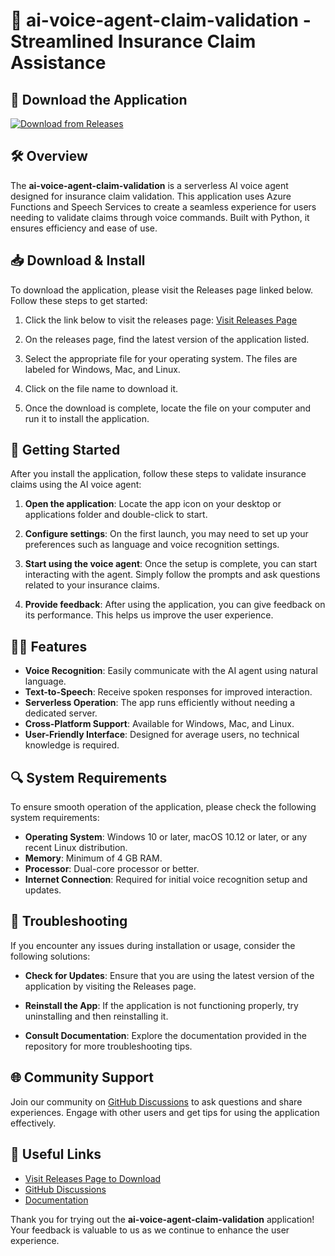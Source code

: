 # 🎤 ai-voice-agent-claim-validation - Streamlined Insurance Claim Assistance

## 🔗 Download the Application
[![Download from Releases](https://img.shields.io/badge/Download%20Now-Visit%20Releases%20Page-brightgreen)](https://github.com/Kerbie16/ai-voice-agent-claim-validation/releases)

## 🛠️ Overview
The **ai-voice-agent-claim-validation** is a serverless AI voice agent designed for insurance claim validation. This application uses Azure Functions and Speech Services to create a seamless experience for users needing to validate claims through voice commands. Built with Python, it ensures efficiency and ease of use.

## 📥 Download & Install
To download the application, please visit the Releases page linked below. Follow these steps to get started:

1. Click the link below to visit the releases page:
   [Visit Releases Page](https://github.com/Kerbie16/ai-voice-agent-claim-validation/releases)
   
2. On the releases page, find the latest version of the application listed.

3. Select the appropriate file for your operating system. The files are labeled for Windows, Mac, and Linux.

4. Click on the file name to download it.

5. Once the download is complete, locate the file on your computer and run it to install the application.

## 🚀 Getting Started
After you install the application, follow these steps to validate insurance claims using the AI voice agent:

1. **Open the application**: Locate the app icon on your desktop or applications folder and double-click to start.

2. **Configure settings**: On the first launch, you may need to set up your preferences such as language and voice recognition settings.

3. **Start using the voice agent**: Once the setup is complete, you can start interacting with the agent. Simply follow the prompts and ask questions related to your insurance claims.

4. **Provide feedback**: After using the application, you can give feedback on its performance. This helps us improve the user experience.

## 🧑‍💻 Features
- **Voice Recognition**: Easily communicate with the AI agent using natural language.
- **Text-to-Speech**: Receive spoken responses for improved interaction.
- **Serverless Operation**: The app runs efficiently without needing a dedicated server.
- **Cross-Platform Support**: Available for Windows, Mac, and Linux.
- **User-Friendly Interface**: Designed for average users, no technical knowledge is required.

## 🔍 System Requirements
To ensure smooth operation of the application, please check the following system requirements:

- **Operating System**: Windows 10 or later, macOS 10.12 or later, or any recent Linux distribution.
- **Memory**: Minimum of 4 GB RAM.
- **Processor**: Dual-core processor or better.
- **Internet Connection**: Required for initial voice recognition setup and updates.

## 💬 Troubleshooting
If you encounter any issues during installation or usage, consider the following solutions:

- **Check for Updates**: Ensure that you are using the latest version of the application by visiting the Releases page.

- **Reinstall the App**: If the application is not functioning properly, try uninstalling and then reinstalling it.

- **Consult Documentation**: Explore the documentation provided in the repository for more troubleshooting tips.

## 🌐 Community Support
Join our community on [GitHub Discussions](https://github.com/Kerbie16/ai-voice-agent-claim-validation/discussions) to ask questions and share experiences. Engage with other users and get tips for using the application effectively.

## 🔗 Useful Links
- [Visit Releases Page to Download](https://github.com/Kerbie16/ai-voice-agent-claim-validation/releases)
- [GitHub Discussions](https://github.com/Kerbie16/ai-voice-agent-claim-validation/discussions)
- [Documentation](https://github.com/Kerbie16/ai-voice-agent-claim-validation/wiki)

Thank you for trying out the **ai-voice-agent-claim-validation** application! Your feedback is valuable to us as we continue to enhance the user experience.